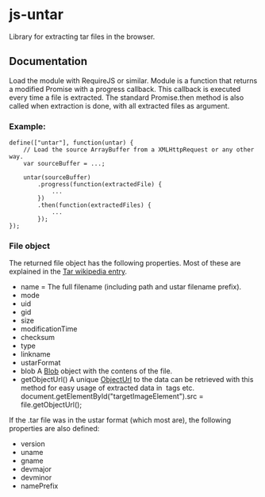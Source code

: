 # js-untar
Library for extracting tar files in the browser.

## Documentation
Load the module with RequireJS or similar. Module is a function that returns a modified Promise with a progress callback. 
This callback is executed every time a file is extracted. 
The standard Promise.then method is also called when extraction is done, with all extracted files as argument.

### Example:

	define(["untar"], function(untar) {
		// Load the source ArrayBuffer from a XMLHttpRequest or any other way.
		var sourceBuffer = ...;
		
		untar(sourceBuffer)
			.progress(function(extractedFile) {
				...
			})
			.then(function(extractedFiles) {
				...
			});
	});

### File object
The returned file object has the following properties. Most of these are explained in the [Tar wikipedia entry](https://en.wikipedia.org/wiki/Tar_(computing)#File_format).

* name = The full filename (including path and ustar filename prefix).
* mode
* uid
* gid
* size
* modificationTime
* checksum
* type
* linkname
* ustarFormat
* blob A [Blob](https://developer.mozilla.org/en-US/docs/Web/API/Blob) object with the contens of the file.
* getObjectUrl()
  A unique [ObjectUrl](https://developer.mozilla.org/en-US/docs/Web/API/URL/createObjectURL) to the data can be retrieved with this method for easy usage of extracted data in <img> tags etc.
  		document.getElementById("targetImageElement").src = file.getObjectUrl();

If the .tar file was in the ustar format (which most are), the following properties are also defined:

* version
* uname
* gname
* devmajor
* devminor
* namePrefix
